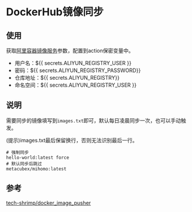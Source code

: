 # DockerHub镜像同步

## 使用

获取[阿里容器镜像服务](https://cr.console.aliyun.com/)参数，配置到action保密变量中。

* 用户名：${{ secrets.ALIYUN_REGISTRY_USER }}
* 密码：${{ secrets.ALIYUN_REGISTRY_PASSWORD}}
* 仓库地址：${{ secrets.ALIYUN_REGISTRY}}
* 命名空间：${{ secrets.ALIYUN_REGISTRY_USER }}

## 说明

需要同步的镜像填写到`images.txt`即可，默认每日凌晨同步一次，也可以手动触发。

(提示)images.txt最后保留换行，否则无法识别最后一行。

```
# 强制同步
hello-world:latest force
# 默认同步后跳过
metacubex/mihomo:latest
```

## 参考

[tech-shrimp/docker_image_pusher](https://github.com/tech-shrimp/docker_image_pusher)
